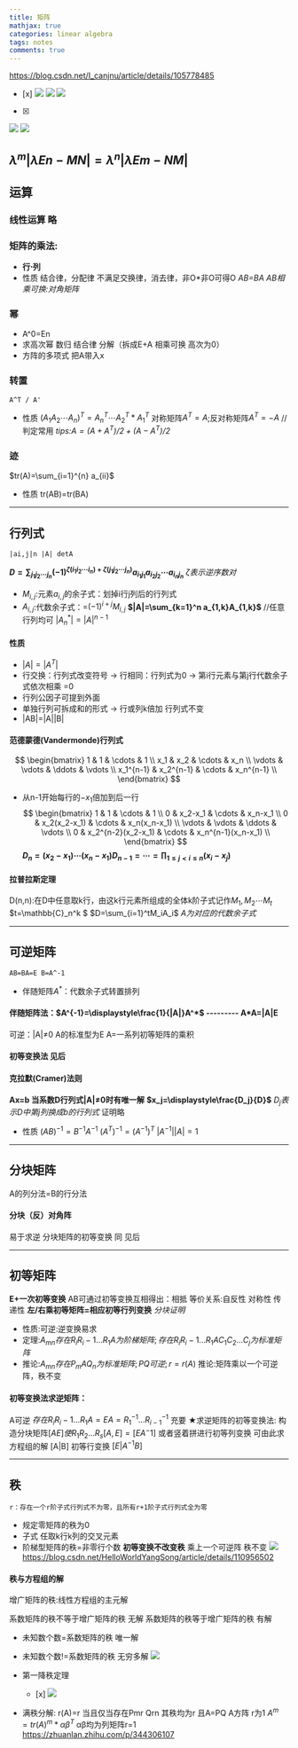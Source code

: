 ```yaml
---
title: 矩阵
mathjax: true
categories: linear algebra
tags: notes
comments: true
---
```

https://blog.csdn.net/I_canjnu/article/details/105778485
 - [x]
  ![](image/2021-12-19-17-19-11.png)
  ![](image/2021-12-19-17-23-00.png)
  ![](image/2021-12-19-17-23-22.png)

 - [x]
  ![](image/2021-12-19-17-38-59.png)
  ![](image/2021-12-19-17-38-38.png)

$\lambda^m|\lambda En -MN|=\lambda^n|\lambda Em-NM|$
---
## 运算

### 线性运算 略
### 矩阵的乘法:
* **行$\cdot$列**
* 性质
  结合律，分配律
  不满足交换律，消去律，非O*非O可得O
    *AB=BA AB相乘可换:对角矩阵*

### 幂
* A^0=En
* 求高次幂 数归 结合律 分解（拆成E+A 相乘可换 高次为0）
* 方阵的多项式
    把A带入x

### 转置
    A^T / A'
* 性质 
    $(A_1A_2\cdots A_n)^{T}=A_n^T \cdots A_2^T*A_1^T$
    对称矩阵$A^T=A$;反对称矩阵$A^T=-A$   //判定常用
    *tips:$A=(A+A^T)/2+(A-A^T)/2$*

### 迹
  $tr(A)=\sum_{i=1}^{n} a_{ii}$
* 性质 tr(AB)=tr(BA)

---
## 行列式
    |ai,j|n |A| detA
**$D=\sum_{j_1j_2\cdots j_n}(-1)^{\zeta(i_1i_2\cdots i_n)+\zeta(j_1j_2\cdots j_n)}a_{i_1j_1}a_{i_2j_2}\cdots a_{i_nj_n}$**
*$\zeta$表示逆序数对*
* $M_{i,j}$:元素$a_{i,j}$的余子式：划掉i行j列后的行列式
* $A_{i,j}$:代数余子式：=$(-1)^{i+j}M_{i,j}$
**$|A|=\sum_{k=1}^n a_{1,k}A_{1,k}$**  //任意行列均可
$|A_n^*|=|A|^{n-1}$

#### 性质
* $|A|=|A^T|$
* 行交换：行列式改变符号 $\to$ 行相同：行列式为0 $\to$ 第i行元素与第j行代数余子式依次相乘 =0
* 行列公因子可提到外面
* 单独行列可拆成和的形式 $\to$ 行或列k倍加 行列式不变
* |AB|=|A||B|

#### 范德蒙德(Vandermonde)行列式
$$
\begin{bmatrix}
1 & 1 & \cdots & 1 \\
x_1 & x_2 & \cdots & x_n \\
\vdots & \vdots & \ddots & \vdots \\
x_1^{n-1} & x_2^{n-1} & \cdots & x_n^{n-1} \\
\end{bmatrix}
$$ 
* 从n-1开始每行的$-x_1$倍加到后一行
$$
\begin{bmatrix}
1 & 1 & \cdots & 1 \\
0 & x_2-x_1 & \cdots & x_n-x_1 \\
0 & x_2(x_2-x_1) & \cdots & x_n(x_n-x_1) \\
\vdots & \vdots & \ddots & \vdots \\
0 & x_2^{n-2}(x_2-x_1) & \cdots & x_n^{n-1}(x_n-x_1) \\
\end{bmatrix}
$$ 
**$D_n=(x_2-x_1)\cdots(x_n-x_1)D_{n-1}=\cdots=\prod_{1\le j<i\le n}(x_i-x_j)$**

#### 拉普拉斯定理
D(n,n):在D中任意取k行，由这k行元素所组成的全体k阶子式记作$M_1,M_2\cdots M_t$ $t=\mathbb{C}_n^k $
$D=\sum_{i=1}^tM_iA_i$  *A为对应的代数余子式*


---
## 可逆矩阵
    AB=BA=E B=A^-1
* 伴随矩阵$A^*$：代数余子式转置排列
  
#### 伴随矩阵法：**$A^{-1}=\displaystyle\frac{1}{|A|}A^*$** ---------  A*A=|A|E
可逆：|A|$\ne$0 A的标准型为E A=一系列初等矩阵的乘积

#### 初等变换法 见后

#### 克拉默(Cramer)法则
**Ax=b 当系数D行列式|A|$\ne$0时有唯一解**
**$x_j=\displaystyle\frac{D_j}{D}$** *$D_j$表示D中第j列换成b的行列式* 证明略

* 性质
  $(AB)^{-1}=B^{-1}A^{-1}$
  $(A^T)^{-1}=(A^{-1})^T$
  $|A^{-1}||A|=1$

---

## 分块矩阵
A的列分法=B的行分法
#### 分块（反）对角阵
易于求逆
分块矩阵的初等变换 同 见后

---

## 初等矩阵
**E+一次初等变换**
AB可通过初等变换互相得出：相抵 等价关系:自反性 对称性 传递性
**左/右乘初等矩阵=相应初等行列变换**  *分块证明*
* 性质:可逆:逆变换易求
* 定理:$A_{mn} 存在R_iR_i-1...R_1A为阶梯矩阵;存在R_iR_i-1...R_1AC_1C_2...C_j为标准矩阵$
* 推论:$A_{mn} 存在P_mAQ_n为标准矩阵;PQ可逆;r=r(A)$
  推论:矩阵乘以一个可逆阵，秩不变
#### 初等变换法求逆矩阵：
A可逆 $存在R_iR_i-1...R_1A=E A=R_1^{-1}...R_{i-1}^{-1}$  充要
★求逆矩阵的初等变换法: 构造分块矩阵$[A E]使R_1R_2...R_s[A,E]=[E A^-1]$
或者竖着拼进行初等列变换
可由此求方程组的解 [A|B] 初等行变换 $[E|A^{-1}B]$

---

## 秩
    r：存在一个r阶子式行列式不为零，且所有r+1阶子式行列式全为零
* 规定零矩阵的秩为0
* 子式 任取k行k列的交叉元素
* 阶梯型矩阵的秩=非零行个数
**初等变换不改变秩**
乘上一个可逆阵 秩不变
![](image/2021-12-15-21-45-50.png)
https://blog.csdn.net/HelloWorldYangSong/article/details/110956502

#### 秩与方程组的解
增广矩阵的秩:线性方程组的主元解

系数矩阵的秩不等于增广矩阵的秩 无解
系数矩阵的秩等于增广矩阵的秩 有解
* 未知数个数=系数矩阵的秩 唯一解
* 未知数个数!=系数矩阵的秩 无穷多解
![](image/2021-12-11-18-55-35.png)

* 第一降秩定理
  - [x]
![](image/2021-12-25-12-20-07.png)
* 满秩分解: r(A)=r 当且仅当存在Pmr Qrn 其秩均为r 且A=PQ
    A方阵 r为1 $A^m=tr(A)^m*αβ^T$ αβ均为列矩阵r=1
    https://zhuanlan.zhihu.com/p/344306107
      



<script type="text/javascript" src="http://cdn.mathjax.org/mathjax/latest/MathJax.js?config=TeX-AMS-MML_HTMLorMML"></script>
<script type="text/x-mathjax-config">
  MathJax.Hub.Config({ tex2jax: {inlineMath: [['$', '$']]}, messageStyle: "none" });
</script>